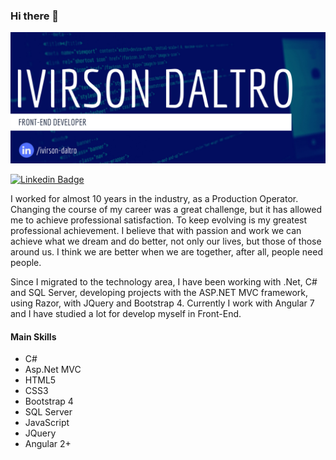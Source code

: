 ### Hi there 👋

[![Hello 👋🏻](https://github.com/ivirson/ivirson/blob/master/banner_ivirson.png)](https://www.linkedin.com/in/ivirson-daltro/)


[![Linkedin Badge](https://img.shields.io/badge/-Add&nbsp;Me-blue?style=flat-square&logo=Linkedin&logoColor=white&link=https://www.linkedin.com/in/ivirson-daltro/)](https://www.linkedin.com/in/ivirson-daltro/)

I worked for almost 10 years in the industry, as a Production Operator. 
Changing the course of my career was a great challenge, but it has allowed me to achieve professional satisfaction. To keep evolving is my greatest professional achievement. 
I believe that with passion and work we can achieve what we dream and do better, not only our lives, but those of those around us. I think we are better when we are together, after all, people need people.

Since I migrated to the technology area, I have been working with .Net, C# and SQL Server, developing projects with the ASP.NET MVC framework, using Razor, with JQuery and Bootstrap 4. Currently I work with Angular 7 and I have studied a lot for develop myself in Front-End.

#### Main Skills

- C#
- Asp.Net MVC
- HTML5
- CSS3
- Bootstrap 4
- SQL Server
- JavaScript
- JQuery
- Angular 2+
